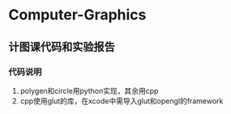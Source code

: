 # Computer-Graphics
## 计图课代码和实验报告
### 代码说明
1. polygen和circle用python实现，其余用cpp
2. cpp使用glut的库，在xcode中需导入glut和opengl的framework
